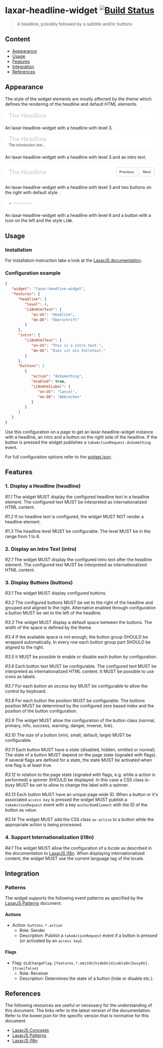 # laxar-headline-widget [![Build Status](https://travis-ci.org/LaxarJS/laxar-headline-widget.svg?branch=master)](https://travis-ci.org/LaxarJS/laxar-headline-widget)

> A headline, possibly followed by a subtitle and/or buttons


## Content

* [Appearance](#appearance)
* [Usage](#usage)
* [Features](#features)
* [Integration](#integration)
* [References](#references)


## Appearance

The style of the widget elements are mostly affected by the theme which defines the rendering of the headline and default HTML elements.

![Illustration of the laxar-headline-widget](docs/img/example_1.png)

An laxar-headline-widget with a headline with level 3.


![Illustration of the laxar-headline-widget](docs/img/example_2.png)

An laxar-headline-widget with a headline with level 3 and an intro text.


![Illustration of the laxar-headline-widget](docs/img/example_3.png)

An laxar-headline-widget with a headline with level 3 and two buttons on the right with default style .


![Illustration of the laxar-headline-widget](docs/img/example_4.png)

An laxar-headline-widget with a headline with level 6 and a button with a icon on the left and the style `LINK`.


## Usage

### Installation

For installation instruction take a look at the [LaxarJS documentation](http://laxarjs.org/docs/laxar-v2-latest/manuals/installing_widgets/).


### Configuration example

```json
{
   "widget": "laxar-headline-widget",
   "features": {
      "headline": {
         "level": 4,
         "i18nHtmlText": {
            "en-US": "Headline",
            "de-DE": "Überschrift"
         }
      },
      "intro": {
         "i18nHtmlText": {
            "en-US": "This is a intro text.",
            "de-DE": "Dies ist ein Introtext."
         }
      },
      "buttons": [
         {
            "action": "doSomething",
            "enabled": true,
            "i18nHtmlLabel": {
               "en-US": "Cancel",
               "de-DE": "Abbrechen"
            }
         }
      ]
   }
}
```
Use this configuration on a page to get an laxar-headline-widget instance with a headline, an intro and a button on the right side of the headline.
If the button is pressed the widget publishes a `takeActionRequest.doSomething` event.


For full configuration options refer to the [widget.json](widget.json).


## Features

### 1. Display a Headline (headline)

*R1.1* The widget MUST display the configured headline text in a headline element.
The configured text MUST be interpreted as internationalized HTML content.

*R1.2* If no headline text is configured, the widget MUST NOT render a headline element.

*R1.3* The headline level MUST be configurable.
The level MUST be in the range from 1 to 6.


### 2. Display an Intro Text (intro)

*R2.1* The widget MUST display the configured intro text after the headline element.
The configured text MUST be interpreted as internationalized HTML content.


### 3. Display Buttons (buttons)

*R3.1* The widget MUST display configured buttons.

*R3.2* The configured buttons MUST be set to the right of the headline and grouped and aligned to the right.
Alternative enabled through configuration a button MUST be set to the left of the headline.

*R3.3* The widget MUST display a default space between the buttons.
The width of the space is defined by the theme.

*R3.4* If the available space is not enough, the button group SHOULD be wrapped automatically.
In every row each button group part SHOULD be aligned to the right.

*R3.5* It MUST be possible to enable or disable each button by configuration.

*R3.6* Each button text MUST be configurable.
The configured text MUST be interpreted as internationalized HTML content.
It MUST be possible to use icons as labels.

*R3.7* For each button an *access key* MUST be configurable to allow the control by keyboard.

*R3.8* For each button the position MUST be configurable.
The buttons position MUST be determined by the configured zero based index and the position of the button configuration.

*R3.9* The widget MUST allow the configuration of the button class (normal, primary, info, success, warning, danger, inverse, link).

*R3.10* The *size* of a button (mini, small, default, large) MUST be configurable.

*R3.11* Each button MUST have a *state* (disabled, hidden, omitted or normal).
The state of a button MUST depend on the page state (signaled with flags).
If several flags are defined for a state, the state MUST be activated when one flag is at least true.

*R3.12* In relation to the page state (signaled with flags, e.g. while a action is performed) a spinner SHOULD be displayed.
In this case a CSS class *is-busy* MUST be set to allow to change the label with a spinner.

*R3.13* Each button MUST have an unique page wide ID.
When a button or it's associated `access key` is pressed the widget MUST publish a `takeActionRequest` event with a key `anchorDomElement` with the ID of the button as value.

*R3.14* The widget MUST add the CSS class `ax-active` to a button while the appropriate action is being processed.


### 4. Support Internationalization (i18n)

*R4.1* The widget MUST allow the configuration of a *locale* as described in the documentation to [LaxarJS i18n]. When displaying internationalized content, the widget MUST use the current language tag of the locale.


## Integration

### Patterns

The widget supports the following event patterns as specified by the [LaxarJS Patterns] document.


#### Actions

* Action: `buttons.*.action`
   * Role: Sender
   * Description: Publish a `takeActionRequest` event if a button is pressed (or activated by an `access key`).


#### Flags

* Flag: `didChangeFlag.{features.*.omitOn|hideOn|disableOn|busyOn}.{true|false}`
   * Role: Receiver
   * Description: Determines the state of a button (hide or disable etc.).


## References

The following resources are useful or necessary for the understanding of this document.
The links refer to the latest version of the documentation.
Refer to the bower.json for the specific version that is normative for this document.

* [LaxarJS Concepts]
* [LaxarJS Patterns]
* [LaxarJS i18n]

[LaxarJS Concepts]: http://laxarjs.org/docs/laxar-v2-latest/concepts/ "LaxarJS Concepts"
[LaxarJS Patterns]: http://laxarjs.org/docs/laxar-patterns-v2-latest/ "LaxarJS Patterns"
[LaxarJS i18n]: http://laxarjs.org/docs/laxar-v2-latest/manuals/i18n/ "LaxarJS i18n"
